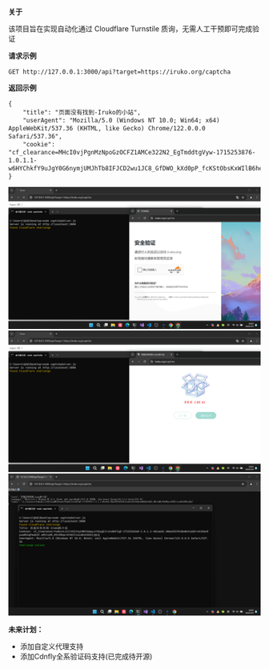 **关于**

该项目旨在实现自动化通过 Cloudflare Turnstile 质询，无需人工干预即可完成验证

**请求示例**

```
GET http://127.0.0.1:3000/api?target=https://iruko.org/captcha
```

**返回示例**

```
{
    "title": "页面没有找到-Iruko的小站",
    "userAgent": "Mozilla/5.0 (Windows NT 10.0; Win64; x64) AppleWebKit/537.36 (KHTML, like Gecko) Chrome/122.0.0.0 Safari/537.36",
    "cookie": "cf_clearance=MHcI0vjPgnMzNpoGzOCFZ1AMCe322N2_EgTmddtgVyw-1715253876-1.0.1.1-w6HYChkfY9uJgY0G6nymjUMJhTb8IFJCD2wu1JC8_GfDWO_kXd0pP_fcKStObsKxWIlB6hede72pc1EIPV9J6g"
}
```

![1](https://raw.githubusercontent.com/Iruko233/CAPTCHA-Solver/main/1.png)
![2](https://raw.githubusercontent.com/Iruko233/CAPTCHA-Solver/main/2.png)
![3](https://raw.githubusercontent.com/Iruko233/CAPTCHA-Solver/main/3.png)

**未来计划：**
- 添加自定义代理支持
- 添加Cdnfly全系验证码支持(已完成待开源)
